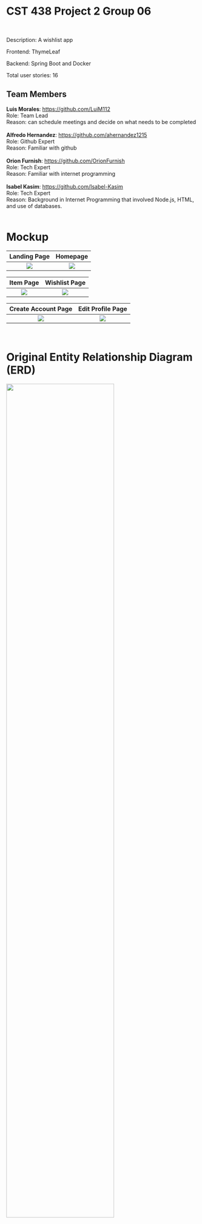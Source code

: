 <h1> CST 438 Project 2 Group 06</h1><br>

Description: A wishlist app<br>

Frontend: ThymeLeaf   <br>

Backend: Spring Boot and Docker <br>

Total user stories: 16 <br>

<h2>Team Members</h2>

**Luis Morales**: https://github.com/LuiM112<br>
Role: Team Lead<br> 
Reason: can schedule meetings and decide on what needs to be completed<br><br>
**Alfredo Hernandez**: https://github.com/ahernandez1215 <br>
Role: Github Expert<br>
Reason: Familiar with github <br><br>
**Orion Furnish**: https://github.com/OrionFurnish <br>
Role: Tech Expert <br>
Reason: Familiar with internet programming <br><br>
**Isabel Kasim**: https://github.com/Isabel-Kasim <br>
Role: Tech Expert<br>
Reason: Background in Internet Programming that involved Node.js, HTML, and use of databases.<br><br>

# Mockup
|                     Landing Page                      |                      Homepage                      |
|:-----------------------------------------------------:|:--------------------------------------------------:|
| ![](https://i.postimg.cc/qqZgmWbM/1-landing-Page.png) | ![](https://i.postimg.cc/9Xx4Fqm5/2-Home-Page.png) |

|                     Item Page                      |                     Wishlist Page                      |
|:--------------------------------------------------:|:------------------------------------------------------:|
| ![](https://i.postimg.cc/QxHFBxCB/3-Item-Page.png) | ![](https://i.postimg.cc/sXjX33bg/4-Wishlist-Page.png) |

|                   Create Account Page                   |                   Edit Profile Page                   |
|:-------------------------------------------------------:|:-----------------------------------------------------:|
| ![](https://i.postimg.cc/9ft03D8k/5-Create-Account.png) | ![](https://i.postimg.cc/tgHJm35P/6-Edit-Profile.png) |

<br>

# Original Entity Relationship Diagram (ERD)
<img src="https://i.postimg.cc/qMc01PNJ/Project-02-Group-06-ERD.png" width="75%" height="75%">

<hr>

### Learning Resources
[Thymeleaf Documentation](https://www.thymeleaf.org/doc/tutorials/2.1/usingthymeleaf.html) <br>
[Spring Optional Path Variables](https://www.baeldung.com/spring-optional-path-variables) <br>
[Mapping Types Spring Boot](https://www.javaguides.net/2018/11/spring-getmapping-postmapping-putmapping-deletemapping-patchmapping.html)

